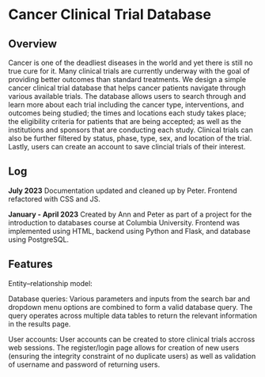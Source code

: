 # Cancer Clinical Trial Database

## Overview
Cancer is one of the deadliest diseases in the world and yet there is still no true cure for it. Many clinical trials are currently underway with the goal of providing better outcomes than standard treatments. We design a simple cancer clinical trial database that helps cancer patients navigate through various available trials. The database allows users to search through and learn more about each trial including the cancer type, interventions, and outcomes being studied; the times and locations each study takes place; the eligibility criteria for patients that are being accepted; as well as the institutions and sponsors that are conducting each study. Clinical trials can also be further filtered by status, phase, type, sex, and location of the trial. Lastly, users can create an account to save clincial trials of their interest.

## Log
**July 2023**
Documentation updated and cleaned up by Peter. Frontend refactored with CSS and JS.

**January - April 2023**
Created by Ann and Peter as part of a project for the introduction to databases course at Columbia University. Frontend was implemented using HTML, backend using Python and Flask, and database using PostgreSQL.

## Features
Entity–relationship model:

Database queries:
Various parameters and inputs from the search bar and dropdown menu options are combined to form a valid database query. The query operates across multiple data tables to return the relevant information in the results page. 

User accounts:
User accounts can be created to store clinical trials accross web sessions. The register/login page allows for creation of new users (ensuring the integrity constraint of no duplicate users) as well as validation of username and password of returning users.